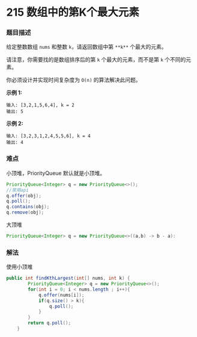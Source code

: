 # 215 数组中的第K个最大元素

### 题目描述

给定整数数组 `nums` 和整数 `k`，请返回数组中第 `**k**` 个最大的元素。

请注意，你需要找的是数组排序后的第 `k` 个最大的元素，而不是第 `k` 个不同的元素。

你必须设计并实现时间复杂度为 `O(n)` 的算法解决此问题。

 

**示例 1:**

```
输入: [3,2,1,5,6,4], k = 2
输出: 5
```

**示例 2:**

```
输入: [3,2,3,1,2,4,5,5,6], k = 4
输出: 4
```

### 难点

小顶堆，PriorityQueue 默认就是小顶堆。

```java
PriorityQueue<Integer> q = new PriorityQueue<>();
//常用api
q.offer(obj);
q.poll();
q.contains(obj);
q.remove(obj);
```

大顶堆

```java
PriorityQueue<Integer> q = new PriorityQueue<>((a,b) -> b - a):
```

### 解法

使用小顶堆

```java
public int findKthLargest(int[] nums, int k) {
        PriorityQueue<Integer> q = new PriorityQueue<>();
        for(int i = 0; i < nums.length ; i++){
            q.offer(nums[i]);
            if(q.size() > k){
                q.poll();
            }
        }
        return q.poll();
    }
```

